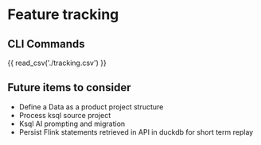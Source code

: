# Feature tracking

## CLI Commands

{{ read_csv('./tracking.csv') }}

## Future items to consider

* Define a Data as a product project structure
* Process ksql source project
* Ksql AI prompting and migration
* Persist Flink statements retrieved in API in duckdb for short term replay